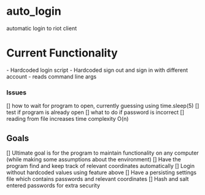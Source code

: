 # auto_login
automatic login to riot client

<h1> Current Functionality </h1>
    - Hardcoded login script
    - Hardcoded sign out and sign in with different account
    - reads command line args

<h3> Issues </h3>
    [] how to wait for program to open, currently guessing using time.sleep(5)
    [] test if program is already open
    [] what to do if password is incorrect
    [] reading from file increases time complexity O(n) 

<h2> Goals </h2>
    [] Ultimate goal is for the program to maintain functionality on any computer (while making some assumptions about the environment)
    [] Have the program find and keep track of relevant coordinates automatically
    [] Login without hardcoded values using feature above
    [] Have a persisting settings file which contains passwords and relevant coordinates
    [] Hash and salt entered passwords for extra security


